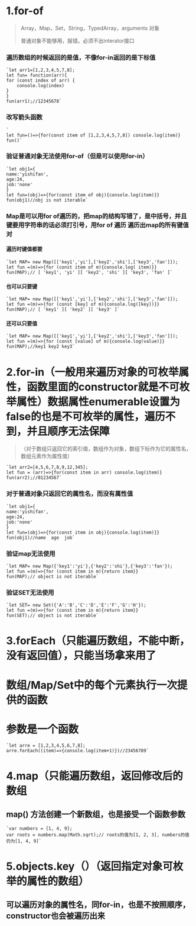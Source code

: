 # 1.for-of #

> Array，Map，Set，String，TypedArray，arguments 对象
> 
> 普通对象不能够用，报错。必须不出interator接口

### 遍历数组的时候返回的是值，不像for-in返回的是下标值 ###
    `let arr1=[1,2,3,4,5,7,8];
	let fun= function(arr){
    for (const index of arr) {
        console.log(index)
    }
	}
	fun(arr1);//12345678`

### 改写箭头函数 ###

    `
	let fun=()=>{for(const item of [1,2,3,4,5,7,8]) console.log(item)}
	fun()`

### 验证普通对象无法使用for-of（但是可以使用for-in） ###
    `let obj1={
    name:'yishifan',
    age:24,
    job:'none'
	}
	let fun=(obj)=>{for(const item of obj){console.log(item)}}
	fun(obj1)//obj is not iterable`
### Map是可以用for of遍历的，把map的结构写错了，是中括号，并且键要用字符串的话必须打引号，用for of 遍历 遍历出map的所有键值对 ###
#### 遍历时键值都要 ####
    `let MAP= new Map([['key1','yi'],['key2','shi'],['key3','fan']]);
	let fun =(m)=>{for (const item of m){console.log( item)}}
	fun(MAP);// [ 'key1', 'yi' ][ 'key2', 'shi' ][ 'key3', 'fan' ]`

#### 也可以只要键 ####

    `let MAP= new Map([['key1','yi'],['key2','shi'],['key3','fan']]);
	let fun =(m)=>{for (const [key] of m){console.log([key])}}
	fun(MAP);// [ 'key1' ][ 'key2' ][ 'key3' ]`

#### 还可以只要值 ####
    `let MAP= new Map([['key1','yi'],['key2','shi'],['key3','fan']]);
	let fun =(m)=>{for (const [value] of m){console.log(value)}}
	fun(MAP);//key1 key2 key3`
# 2.for-in（一般用来遍历对象的可枚举属性，函数里面的constructor就是不可枚举属性）数据属性enumerable设置为false的也是不可枚举的属性，遍历不到，并且顺序无法保障 #
> （对于数组只返回它的索引值，数组作为对象，数组下标作为它的属性名，数组元素作为属性值）

    `let arr2=[4,5,6,7,8,9,12,345];
	let fun = (arr)=>{for(const item in arr) console.log(item)}
	fun(arr2);//01234567`

### 对于普通对象只返回它的属性名，而没有属性值 ###
    `let obj1={
    name:'yishifan',
    age:24,
    job:'none'
	}
	let fun=(obj)=>{for(const item in obj){console.log(item)}}
	fun(obj1)//name  age  job`

### 验证map无法使用 ###
    `let MAP= new Map({'key1':'yi'},{'key2':'shi'},{'key3':'fan'});
	let fun =(m)=>{for (const item in m){return item}}
	fun(MAP);// object is not iterable`


### 验证SET无法使用 ###
    `let SET= new Set({'A':'B','C':'D','E':'F','G':'H'});
	let fun =(m)=>{for (const item in m){return item}}
	fun(SET);// object is not iterable`
# 3.forEach（只能遍历数组，不能中断，没有返回值），只能当场拿来用了 #

# 数组/Map/Set中的每个元素执行一次提供的函数 #
# 参数是一个函数 #
    `let arre = [1,2,3,4,5,6,7,8];
	arre.forEach((item)=>{console.log(item+1)})//23456789`
# 4.map（只能遍历数组，返回修改后的数组 #
## map() 方法创建一个新数组，也是接受一个函数参数 ##

    `var numbers = [1, 4, 9];
	var roots = numbers.map(Math.sqrt);// roots的值为[1, 2, 3], numbers的值仍为[1, 4, 9]`
# 5.objects.key（）（返回指定对象可枚举的属性的数组） #

## 可以遍历对象的属性名，同for-in，也是不按照顺序，constructor也会被遍历出来 ##
